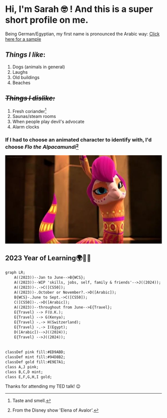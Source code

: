 # Hi, I'm Sarah 🤓 ! And this is a super short profile on me.

Being German/Egyptian, my first name is pronounced the Arabic way: [Click here for a sample](https://github.com/WildCodeSchool/2023-01-EN-Berlin-Remote2-Markdown/blob/main/assets/keller-sarah.m4a?raw=true)

## ***Things I like***:
1. Dogs (animals in general)
2. Laughs
3. Old buildings
4. Beaches

## ***~~Things I dislike:~~***
1. Fresh coriander[^1]
2. Saunas/steam rooms
3. When people play devil's advocate
4. Alarm clocks

### If I had to choose an animated character to identify with, I'd choose *Flo the Alpacamundi*[^2]
![Flo the Alpacamundi](assets/keller-sarah_flo.jpeg)


## 2023 Year of Learning🌍📖✨

```mermaid
graph LR;
    A((2023))--Jan to June-->B{WCS};
    A((2023))--WIP 'skills, jobs, self, family & friends'-->J((2024));
    A((2023))-.->C([CS50]);
    A((2023))-.October or November?.->D([Arabic]);
    B{WCS}-.June to Sept.->C([CS50]);
    C([CS50])-.->D([Arabic]);
    A((2023))--throughout from June-->E{Travel};
    E{Travel} --> F(U.K.);
    E{Travel} --> G(Kenya);
    E{Travel} -.-> H(Switzerland);
    E{Travel} -.-> I(Egypt);
    D([Arabic])-->J((2024));
    E{Travel} -->J((2024));
    
    
classDef pink fill:#ED9ABD;
classDef mint fill:#94D8B2; 
classDef gold fill:#E9E7A1;
class A,J pink;
class B,C,D mint;
class E,F,G,H,I gold;
```
Thanks for attending my TED talk! 😉


[^1]: Taste and smell.
[^2]: From the Disney show 'Elena of Avalor'.
